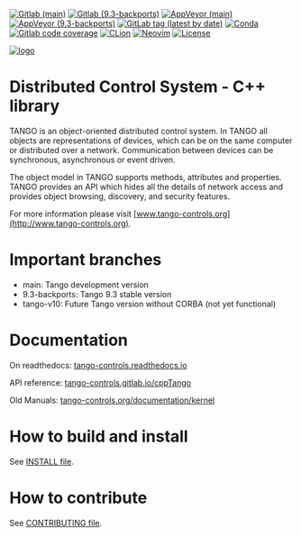 [![Gitlab (main)](https://img.shields.io/gitlab/pipeline-status/tango-controls/cppTango?branch=main&label=main)](https://gitlab.com/tango-controls/cppTango/-/pipelines?page=1&scope=branches&ref=main)
[![Gitlab (9.3-backports)](https://img.shields.io/gitlab/pipeline-status/tango-controls/cppTango?branch=9.3-backports&label=9.3-backports)](https://gitlab.com/tango-controls/cppTango/-/pipelines?page=1&scope=branches&ref=9.3-backports)
[![AppVeyor (main)](https://img.shields.io/appveyor/build/bourtemb/cpptango-nh0mp/main?label=main%20%28Windows%29)](https://ci.appveyor.com/project/bourtemb/cpptango-nh0mp/branch/main)
[![AppVeyor (9.3-backports)](https://img.shields.io/appveyor/build/bourtemb/cpptango-nh0mp/9.3-backports?label=9.3-backports%20%28Windows%29)](https://ci.appveyor.com/project/bourtemb/cpptango-nh0mp/branch/9.3-backports)
[![GitLab tag (latest by date)](https://img.shields.io/gitlab/v/tag/tango-controls/cppTango?sort=date)](https://gitlab.com/tango-controls/cppTango/-/releases)
[![Conda](https://img.shields.io/conda/v/conda-forge/cppTango)](https://anaconda.org/conda-forge/cpptango)
[![Gitlab code coverage](https://img.shields.io/gitlab/coverage/tango-controls/cppTango/main)](https://gitlab.com/tango-controls/cppTango/-/pipelines?page=1&scope=branches&ref=main)
[![CLion](https://img.shields.io/badge/-Developed%20using%20CLion-blue.svg?style=flat-square&logo=clion)](https://www.jetbrains.com/clion)
[![Neovim](https://img.shields.io/badge/-Developed%20using%20Neovim.svg?style=flat-square&logo=neovim)](https://neovim.io)
[![License](https://img.shields.io/badge/license-LGPL--3.0-orange.svg)](https://gitlab.com/tango-controls/cppTango/-/blob/main/LICENSE)

[![logo](http://www.tango-controls.org/static/tango/img/logo_tangocontrols.png)](http://www.tango-controls.org)

# Distributed Control System - C++ library

TANGO is an object-oriented distributed control system. In TANGO all objects
are representations of devices, which can be on the same computer or
distributed over a network. Communication between devices can be synchronous,
asynchronous or event driven.

The object model in TANGO supports methods, attributes and properties. TANGO
provides an API which hides all the details of network access and provides
object browsing, discovery, and security features.

For more information please visit [www.tango-controls.org](http://www.tango-controls.org).

# Important branches

- main: Tango development version
- 9.3-backports: Tango 9.3 stable version
- tango-v10: Future Tango version without CORBA (not yet functional)

# Documentation

On readthedocs: [tango-controls.readthedocs.io](http://tango-controls.readthedocs.io)

API reference: [tango-controls.gitlab.io/cppTango](https://tango-controls.gitlab.io/cppTango)

Old Manuals: [tango-controls.org/documentation/kernel](http://www.tango-controls.org/documentation/kernel/)

# How to build and install

See [INSTALL file](INSTALL.md).

# How to contribute

See [CONTRIBUTING file](CONTRIBUTING.md).
